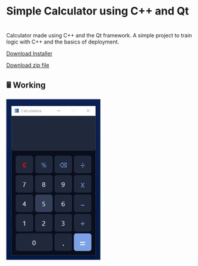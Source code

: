 # Simple Calculator using C++ and Qt <h1>
Calculator made using C++ and the Qt framework. A simple project to train logic with C++ and the basics of deployment.

[Download Installer](https://download1507.mediafire.com/fzh1o3ioztbgCsfJQn7JybcO3yVBRYgyj1mgioRAzHrpWGNx-VxlpFWyCz0Z-8wkrKUu889erw8G0yi7NeGS2mgwDqlLjkNYR-LGRo-R2qtcLQMKlKBYYhbzExVsTkoUOQIu6VFy6iZQVzZAiDzs43rdpMOI52IlyuZbePkLRM6XTg/fs5kuv4stv7q83f/Calc_installer.rar)

[Download zip file](https://download1326.mediafire.com/rn1nidgg49kgBrzMi9ZhfSGvy3jJScDfIKz0CUb9mqJgxPEiEDaY396rXPXxjqEJJBhnYgkVgsgtj9fnX4igpMabsY1GEoOsvd8EbnxpAmuUO_r8soWIxb4ngkICo4cZwXyJobgFosOQHxaRv5MExDFOeHm3E9Q7UetT22IZcprFzw/tl6by5h7gnwd3dd/Calculadora.rar)

## 🖩 **Working**
![teste](resource/demo.gif)
